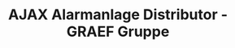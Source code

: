 ---
title: "AJAX Alarmanlage Distributor - GRAEF Gruppe"
url: /berlin/ajax-alarmanlage-distributor-graef-gruppe/
shop: Sicherheit
---